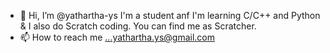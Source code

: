 - 👋 Hi, I’m @yathartha-ys
I'm a student anf I'm learning C/C++ and Python & I also do Scratch coding. You can find me as Scratcher.
- 📫 How to reach me ...yathartha.ys@gmail.com

<!---
yathartha-ys/yathartha-ys is a ✨ special ✨ repository because its `README.md` (this file) appears on your GitHub profile.
You can click the Preview link to take a look at your changes.
--->
